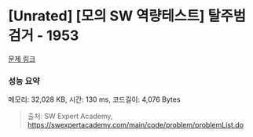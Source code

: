# [Unrated] [모의 SW 역량테스트] 탈주범 검거 - 1953 

[문제 링크](https://swexpertacademy.com/main/code/problem/problemDetail.do?contestProbId=AV5PpLlKAQ4DFAUq) 

### 성능 요약

메모리: 32,028 KB, 시간: 130 ms, 코드길이: 4,076 Bytes



> 출처: SW Expert Academy, https://swexpertacademy.com/main/code/problem/problemList.do